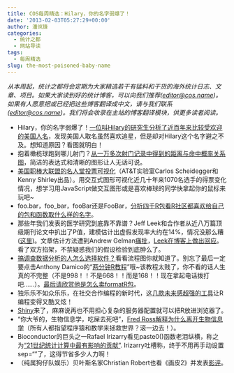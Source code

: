 ```yaml
---
title: COS每周精选：Hilary，你的名字弱爆了！
date: '2013-02-03T05:27:29+00:00'
author: 潘岚锋
categories:
  - 统计之都
  - 网站导读
tags:
  - 每周精选
slug: the-most-poisoned-baby-name
---
```


 _从本周起，统计之都将会定期为大家精选若干有猛料和干货的海外统计日志、文章、项目。如果大家读到好的统计博客，可以向我们推荐(editor@cos.name)。如果有人愿意把或已经把这些博客翻译成中文，请与我们联系(editor@cos.name)。我们将会收录在主站的博客翻译模块，供更多读者阅读。_

  * Hilary，你的名字弱爆了！[一位叫Hilary的研究生分析了近百年来比较受欢迎的美国人名](http://hilaryparker.com/2013/01/30/hilary-the-most-poisoned-baby-name-in-us-history/)，发现美国人取名虽然喜欢追星，但是却对Hilary这个名字避之不及。想知道原因？看图就明白！
  * 抱着橄榄球跑到哪儿射门？[从一万多次射门记录中得到的距离与命中概率关系图](http://www.decisionsciencenews.com/2013/01/28/football-geeks-your-10705-field-goals-are-ready/)，简洁的表达式和清晰的图形让人无话可说。
  * [美国职棒大联盟的名人堂投票可视化](http://cscheid.net/static/mlb-hall-of-fame-voting/ "可视化")（AT&T实验室Carlos Scheidegger和Kenny Shirley出品）。用交互式图形可视化近几十年来1070名选手的得票变化情况，想学习用JavaScript做交互图形或是喜欢棒球的同学快拿起你的鼠标来玩吧~
  * foo.bar，foo_bar，fooBar还是FooBar，[分析四千R包看R社区都喜欢给自己的包和函数取什么样的名字](http://journal.r-project.org/archive/2012-2/RJournal_2012-2_Baaaath.pdf)。
  * 那些年我们发表的医学研究到底靠不靠谱？Jeff Leek和合作者从近八万篇顶级期刊论文中扒出了P值，建模估计出虚假发现率大约在14%，情况没那么糟 ([这里](http://arxiv.org/abs/1301.3718 "原文"))。文章估计方法遭到Andrew Gelman[痛批](http://andrewgelman.com/2013/01/i-dont-believe-the-paper-empirical-estimates-suggest-most-published-medical-research-is-true-that-is-the-claim-may-very-well-be-true-but-im-not-at-all-convinced-by-the-analysis-being-used/)，[Leek在博客上做出回应](http://simplystatistics.org/2013/01/24/why-i-disagree-with-andrew-gelmans-critique-of-my-paper-about-the-rate-of-false-discoveries-in-the-medical-literature/ "simply statistics")。看了双方掐架，不禁疑惑我们的假设检验到底肿么了。
  * [搞调查数据分析的人怎么选择软件？](http://blog.revolutionanalytics.com/2013/01/flowchart-how-to-learn-survey-analysis-with-r.html)看看流程图你就知道了。别忘了最后一定要点击Anthony Damico的“[两分钟R教程](http://www.twotorials.com/)”哦~该教程太贱了，你不看的话人生真的不完整（不是998！！不是668！！而是168！！现在拿起电话拨打吧……）。[最后请欣赏他是怎么卖formatR包](http://yihui.name/en/2012/05/a-formatr-video/)。
  * 独乐乐不如众乐乐，在社交合作编程的新时代，这[几款未来感超强的工具](http://www.noamross.net/blog/2013/1/7/collaborating-with-r.html)让R编程变得又酷又炫！
  * [Shiny](http://www.rstudio.com/shiny/)来了，麻麻说再也不用担心复杂的服务器配置就可以把R放进浏览器了。
  * “你大爷的，生物信息学，吃屎去死吧”，[Fred Ross解释为什么离开生物信息学](http://madhadron.com/a-farewell-to-bioinformatics)（所有人都指望程序猿和数学来拯救世界？滚一边去！）。
  * Bioconductor的巨头之一Rafael Irizarry看见paste0()函数老泪纵横，称之为[“21世纪统计计算中最有影响的贡献”](http://simplystatistics.org/2013/01/31/paste0-is-statistical-computings-most-influential-contribution-of-the-21st-century/ "Simply Statistics"). Irizarry吐槽称，终于不用再手动设置sep=“”了，这得节省多少人力啊！
  * （纯属狗仔队娱乐）贝叶斯名家Christian Robert也看《画皮2》并发表[影评](http://xianblog.wordpress.com/2013/02/02/painted-skin-the-resurrection/)。

